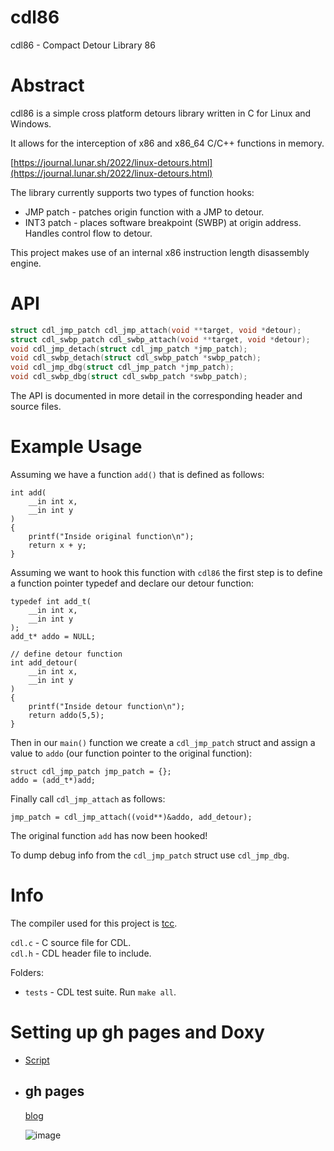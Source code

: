 # cdl86

cdl86 - Compact Detour Library 86

# Abstract
cdl86 is a simple cross platform detours library written in C for Linux and Windows.

It allows for the interception of x86 and x86_64 C/C++ functions in memory.

[https://journal.lunar.sh/2022/linux-detours.html](https://journal.lunar.sh/2022/linux-detours.html)

The library currently supports two types of function hooks:
* JMP patch - patches origin function with a JMP to detour.
* INT3 patch - places software breakpoint (SWBP) at origin address. Handles control flow to detour.

This project makes use of an internal x86 instruction length disassembly engine.

# API
```C
struct cdl_jmp_patch cdl_jmp_attach(void **target, void *detour);
struct cdl_swbp_patch cdl_swbp_attach(void **target, void *detour);
void cdl_jmp_detach(struct cdl_jmp_patch *jmp_patch);
void cdl_swbp_detach(struct cdl_swbp_patch *swbp_patch);
void cdl_jmp_dbg(struct cdl_jmp_patch *jmp_patch);
void cdl_swbp_dbg(struct cdl_swbp_patch *swbp_patch);
```
The API is documented in more detail in the corresponding header and source
files.

# Example Usage

Assuming we have a function `add()` that is defined as follows:
```
int add(
    __in int x,
    __in int y
)
{
    printf("Inside original function\n");
    return x + y;
}
```

Assuming we want to hook this function with `cdl86` the first step
is to define a function pointer typedef and declare our detour function:

```
typedef int add_t(
    __in int x,
    __in int y
);
add_t* addo = NULL;
```
```
// define detour function
int add_detour(
    __in int x,
    __in int y
)
{
    printf("Inside detour function\n");
    return addo(5,5);
}

```
Then in our `main()` function we create a `cdl_jmp_patch` struct and assign
a value to `addo` (our function pointer to the original function):
```
struct cdl_jmp_patch jmp_patch = {};
addo = (add_t*)add;
```

Finally call `cdl_jmp_attach` as follows:
```
jmp_patch = cdl_jmp_attach((void**)&addo, add_detour);
```

The original function `add` has now been hooked!

To dump debug info from the `cdl_jmp_patch` struct use `cdl_jmp_dbg`.

# Info

The compiler used for this project is [tcc](https://github.com/lunarjournal/tcc).


`cdl.c` - C source file for CDL. <br>
`cdl.h` - CDL header file to include.

Folders:
* `tests` - CDL test suite. Run `make all`.


# Setting up gh pages and Doxy
- [Script](https://github.com/satu0king/Github-Documentation-With-Doxygen)


- ## gh pages
  [blog](https://blog.ediri.io/how-to-create-a-github-gh-pages-branch-in-an-existing-repository)
  
  ![image](https://github.com/ravimohan1991/cdl86/assets/2173654/7777e3d2-14da-46d9-bf12-683bb8ee9d26)

